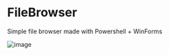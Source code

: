 # FileBrowser

Simple file browser made with Powershell + WinForms

![image](https://github.com/therksius/FileBrowser/assets/52346746/48e680dd-2112-4295-b23b-a6af9a18b00a)
